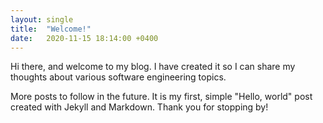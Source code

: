 ```yaml
---
layout: single
title:  "Welcome!"
date:   2020-11-15 18:14:00 +0400
---
```

Hi there, and welcome to my blog. I have created it so I can share my thoughts about various software engineering topics. 

More posts to follow in the future. It is my first, simple "Hello, world" post created with Jekyll and Markdown. Thank you for stopping by!